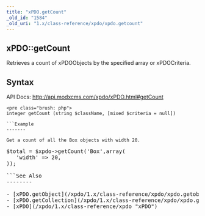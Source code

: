 ```yaml
---
title: "xPDO.getCount"
_old_id: "1584"
_old_uri: "1.x/class-reference/xpdo/xpdo.getcount"
---
```


xPDO::getCount
--------------

Retrieves a count of xPDOObjects by the specified array or xPDOCriteria.

Syntax
------

API Docs: <http://api.modxcms.com/xpdo/xPDO.html#getCount>

```
<pre class="brush: php">
integer getCount (string $className, [mixed $criteria = null])

```Example
-------

Get a count of all the Box objects with width 20.

```
<pre class="brush: php">
$total = $xpdo->getCount('Box',array(
   'width' => 20,
));

```See Also
--------

- [xPDO.getObject](/xpdo/1.x/class-reference/xpdo/xpdo.getobject "xPDO.getObject")
- [xPDO.getCollection](/xpdo/1.x/class-reference/xpdo/xpdo.getcollection "xPDO.getCollection")
- [xPDO](/xpdo/1.x/class-reference/xpdo "xPDO")